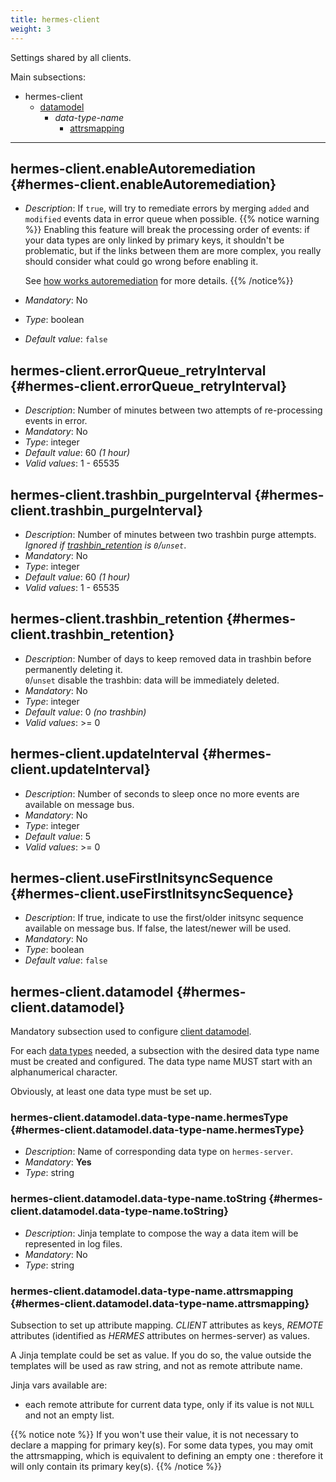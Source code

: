 ```yaml
---
title: hermes-client
weight: 3
---
```


Settings shared by all clients.

Main subsections:

- hermes-client
  - [datamodel](#hermes-client.datamodel)
    - *data-type-name*
      - [attrsmapping](#hermes-client.datamodel.data-type-name.attrsmapping)

---

## hermes-client.enableAutoremediation {#hermes-client.enableAutoremediation}

- *Description*: If `true`, will try to remediate errors by merging `added` and `modified` events data in error queue when possible.
  {{% notice warning %}}
  Enabling this feature will break the processing order of events: if your data types are only linked by primary keys, it shouldn't be problematic, but if the links between them are more complex, you really should consider what could go wrong before enabling it.  

  See [how works autoremediation](../../../hermes/how-it-works/hermes-client/auto-remediation/) for more details.
  {{% /notice%}}
- *Mandatory*: No
- *Type*: boolean
- *Default value*: `false`

## hermes-client.errorQueue_retryInterval {#hermes-client.errorQueue_retryInterval}

- *Description*: Number of minutes between two attempts of re-processing events in error.
- *Mandatory*: No
- *Type*: integer
- *Default value*: 60 *(1 hour)*
- *Valid values*: 1 - 65535

## hermes-client.trashbin_purgeInterval {#hermes-client.trashbin_purgeInterval}

- *Description*: Number of minutes between two trashbin purge attempts.  
  *Ignored if [trashbin_retention](#hermes-client.trashbin_retention) is `0`/`unset`*.
- *Mandatory*: No
- *Type*: integer
- *Default value*: 60 *(1 hour)*
- *Valid values*: 1 - 65535

## hermes-client.trashbin_retention {#hermes-client.trashbin_retention}

- *Description*: Number of days to keep removed data in trashbin before permanently deleting it.  
  `0`/`unset` disable the trashbin: data will be immediately deleted.
- *Mandatory*: No
- *Type*: integer
- *Default value*: 0 *(no trashbin)*
- *Valid values*: >= 0

## hermes-client.updateInterval {#hermes-client.updateInterval}

- *Description*: Number of seconds to sleep once no more events are available on message bus.
- *Mandatory*: No
- *Type*: integer
- *Default value*: 5
- *Valid values*: >= 0

## hermes-client.useFirstInitsyncSequence {#hermes-client.useFirstInitsyncSequence}

- *Description*: If true, indicate to use the first/older initsync sequence available on message bus. If false, the latest/newer will be used.
- *Mandatory*: No
- *Type*: boolean
- *Default value*: `false`

## hermes-client.datamodel {#hermes-client.datamodel}

Mandatory subsection used to configure [client datamodel](../../../hermes/key-concepts/#client-datamodel).

For each [data types](../../../hermes/key-concepts/#data-type) needed, a subsection with the desired data type name must be created and configured. The data type name MUST start with an alphanumerical character.

Obviously, at least one data type must be set up.

### hermes-client.datamodel.data-type-name.hermesType {#hermes-client.datamodel.data-type-name.hermesType}

- *Description*: Name of corresponding data type on `hermes-server`.
- *Mandatory*: **Yes**
- *Type*: string

### hermes-client.datamodel.data-type-name.toString {#hermes-client.datamodel.data-type-name.toString}

- *Description*: Jinja template to compose the way a data item will be represented in log files.
- *Mandatory*: No
- *Type*: string

### hermes-client.datamodel.data-type-name.attrsmapping {#hermes-client.datamodel.data-type-name.attrsmapping}

Subsection to set up attribute mapping. *CLIENT* attributes as keys, *REMOTE* attributes (identified as *HERMES* attributes on hermes-server) as values.

A Jinja template could be set as value. If you do so, the value outside the templates will be used as raw string, and not as remote attribute name.

Jinja vars available are:

- each remote attribute for current data type, only if its value is not `NULL` and not an empty list.

{{% notice note %}}
If you won't use their value, it is not necessary to declare a mapping for primary key(s). For some data types, you may omit the attrsmapping, which is equivalent to defining an empty one : therefore it will only contain its primary key(s).
{{% /notice %}}
